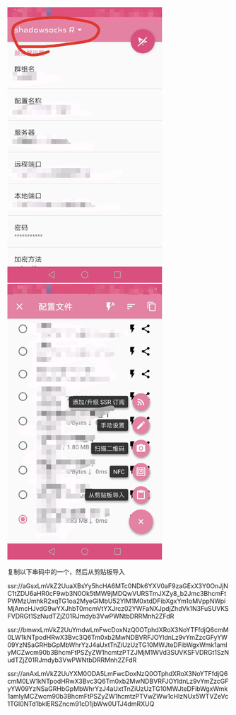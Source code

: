 <img src="/1.jpg" width="350">

<img src="/2.jpg" width="350">

复制以下串码中的一个，然后从剪贴板导入

ssr://aGsxLmVkZ2UuaXBsYy5hcHA6MTc0NDk6YXV0aF9zaGExX3Y0OnJjNC1tZDU6aHR0cF9wb3N0Ok5tMW9jMDQwVURSTmJXZy8_b2Jmc3BhcmFtPWMzUmhkR2xqTG1oa2MyeGlMbU52YlM1M0xtdDFibXgxYm1oMVppNWpiMjAmcHJvdG9wYXJhbT0mcmVtYXJrcz02YWFaNXJpdjZhdVk1N3FuSUVKSFVDRGt1SzNudTZjZ01RJmdyb3VwPWNtbDRRMnh2ZFdR

ssr://bmwxLmVkZ2UuYmdwLmFwcDoxNzQ0OTphdXRoX3NoYTFfdjQ6cmM0LW1kNTpodHRwX3Bvc3Q6Tm0xb2MwNDBVRFJOYldnLz9vYmZzcGFyYW09YzNSaGRHbGpMbWhrYzJ4aUxtTnZiUzUzTG10MWJteDFibWgxWmk1amIyMCZwcm90b3BhcmFtPSZyZW1hcmtzPTZJMjM1WVd3SUVKSFVDRGt1SzNudTZjZ01RJmdyb3VwPWNtbDRRMnh2ZFdR

ssr://anAxLmVkZ2UuYXM0ODA5LmFwcDoxNzQ0OTphdXRoX3NoYTFfdjQ6cmM0LW1kNTpodHRwX3Bvc3Q6Tm0xb2MwNDBVRFJOYldnLz9vYmZzcGFyYW09YzNSaGRHbGpMbWhrYzJ4aUxtTnZiUzUzTG10MWJteDFibWgxWmk1amIyMCZwcm90b3BhcmFtPSZyZW1hcmtzPTVwZWw1cHlzNUx5WTVZeVc1TGl0NTd1bklERSZncm91cD1jbWw0UTJ4dmRXUQ


